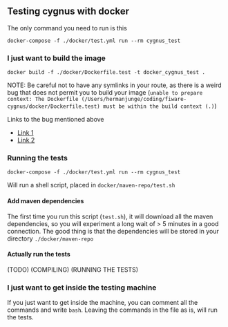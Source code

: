 ## Testing cygnus with docker

The only command you need to run is this

	docker-compose -f ./docker/test.yml run --rm cygnus_test

### I just want to build the image

	docker build -f ./docker/Dockerfile.test -t docker_cygnus_test .

NOTE: Be careful not to have any symlinks in your route, as there is a weird bug that does not permit you to build your image (`unable to prepare context: The Dockerfile (/Users/hermanjunge/coding/fiware-cygnus/docker/Dockerfile.test) must be within the build context (.)`)

Links to the bug mentioned above

* [Link 1](https://github.com/docker/docker/issues/14339)
* [Link 2](https://github.com/docker/docker/issues/15642)

### Running the tests

	docker-compose -f ./docker/test.yml run --rm cygnus_test

Will run a shell script, placed in `docker/maven-repo/test.sh`

#### Add maven dependencies

The first time you run this script (`test.sh`), it will download all the maven dependencies, so you will experiment a long wait of > 5 minutes in a good connection. The good thing is that the dependencies will be stored in your directory `./docker/maven-repo`

#### Actually run the tests

(TODO)
	(COMPILING)
	(RUNNING THE TESTS)

### I just want to get inside the testing machine

If you just want to get inside the machine, you can comment all the commands and write `bash`. Leaving the commands in the file as is, will run the tests.
